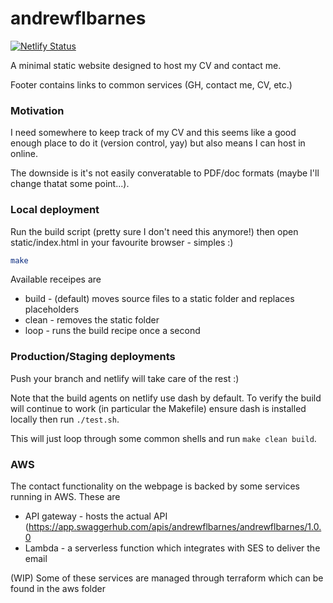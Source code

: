# andrewflbarnes

[![Netlify Status](https://api.netlify.com/api/v1/badges/846fd94a-78ee-43c3-ba8a-426e9e0933fd/deploy-status)](https://app.netlify.com/sites/eloquent-bell-bf232f/deploys)

A minimal static website designed to host my CV and contact me.

Footer contains links to common services (GH, contact me, CV, etc.)

### Motivation

I need somewhere to keep track of my CV and this seems like a good enough place to do it (version control, yay) but also means I can host in online.

The downside is it's not easily converatable to PDF/doc formats (maybe I'll change thatat some point...).

### Local deployment

Run the build script (pretty sure I don't need this anymore!) then open static/index.html in your favourite browser - simples :)

```bash
make
```

Available receipes are
- build - (default) moves source files to a static folder and replaces placeholders
- clean - removes the static folder
- loop - runs the build recipe once a second

### Production/Staging deployments

Push your branch and netlify will take care of the rest :)

Note that the build agents on netlify use dash by default. To verify the build will continue to work (in particular the Makefile)
ensure dash is installed locally then run `./test.sh`.

This will just loop through some common shells and run `make clean build`.

### AWS

The contact functionality on the webpage is backed by some services running in AWS. These are
- API gateway - hosts the actual API (https://app.swaggerhub.com/apis/andrewflbarnes/andrewflbarnes/1.0.0
- Lambda - a serverless function which integrates with SES to deliver the email

(WIP) Some of these services are managed through terraform which can be found in the aws folder
